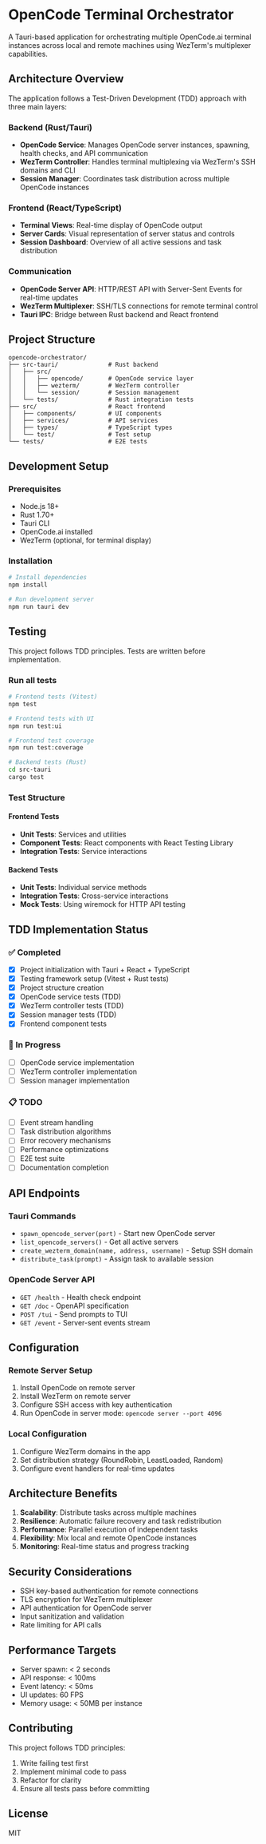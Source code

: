 # OpenCode Terminal Orchestrator

A Tauri-based application for orchestrating multiple OpenCode.ai terminal instances across local and remote machines using WezTerm's multiplexer capabilities.

## Architecture Overview

The application follows a Test-Driven Development (TDD) approach with three main layers:

### Backend (Rust/Tauri)
- **OpenCode Service**: Manages OpenCode server instances, spawning, health checks, and API communication
- **WezTerm Controller**: Handles terminal multiplexing via WezTerm's SSH domains and CLI
- **Session Manager**: Coordinates task distribution across multiple OpenCode instances

### Frontend (React/TypeScript)
- **Terminal Views**: Real-time display of OpenCode output
- **Server Cards**: Visual representation of server status and controls
- **Session Dashboard**: Overview of all active sessions and task distribution

### Communication
- **OpenCode Server API**: HTTP/REST API with Server-Sent Events for real-time updates
- **WezTerm Multiplexer**: SSH/TLS connections for remote terminal control
- **Tauri IPC**: Bridge between Rust backend and React frontend

## Project Structure

```
opencode-orchestrator/
├── src-tauri/              # Rust backend
│   ├── src/
│   │   ├── opencode/       # OpenCode service layer
│   │   ├── wezterm/        # WezTerm controller
│   │   └── session/        # Session management
│   └── tests/              # Rust integration tests
├── src/                    # React frontend
│   ├── components/         # UI components
│   ├── services/           # API services
│   ├── types/              # TypeScript types
│   └── test/               # Test setup
└── tests/                  # E2E tests
```

## Development Setup

### Prerequisites
- Node.js 18+
- Rust 1.70+
- Tauri CLI
- OpenCode.ai installed
- WezTerm (optional, for terminal display)

### Installation

```bash
# Install dependencies
npm install

# Run development server
npm run tauri dev
```

## Testing

This project follows TDD principles. Tests are written before implementation.

### Run all tests
```bash
# Frontend tests (Vitest)
npm test

# Frontend tests with UI
npm run test:ui

# Frontend test coverage
npm run test:coverage

# Backend tests (Rust)
cd src-tauri
cargo test
```

### Test Structure

#### Frontend Tests
- **Unit Tests**: Services and utilities
- **Component Tests**: React components with React Testing Library
- **Integration Tests**: Service interactions

#### Backend Tests
- **Unit Tests**: Individual service methods
- **Integration Tests**: Cross-service interactions
- **Mock Tests**: Using wiremock for HTTP API testing

## TDD Implementation Status

### ✅ Completed
- [x] Project initialization with Tauri + React + TypeScript
- [x] Testing framework setup (Vitest + Rust tests)
- [x] Project structure creation
- [x] OpenCode service tests (TDD)
- [x] WezTerm controller tests (TDD)
- [x] Session manager tests (TDD)
- [x] Frontend component tests

### 🚧 In Progress
- [ ] OpenCode service implementation
- [ ] WezTerm controller implementation
- [ ] Session manager implementation

### 📋 TODO
- [ ] Event stream handling
- [ ] Task distribution algorithms
- [ ] Error recovery mechanisms
- [ ] Performance optimizations
- [ ] E2E test suite
- [ ] Documentation completion

## API Endpoints

### Tauri Commands
- `spawn_opencode_server(port)` - Start new OpenCode server
- `list_opencode_servers()` - Get all active servers
- `create_wezterm_domain(name, address, username)` - Setup SSH domain
- `distribute_task(prompt)` - Assign task to available session

### OpenCode Server API
- `GET /health` - Health check endpoint
- `GET /doc` - OpenAPI specification
- `POST /tui` - Send prompts to TUI
- `GET /event` - Server-sent events stream

## Configuration

### Remote Server Setup
1. Install OpenCode on remote server
2. Install WezTerm on remote server
3. Configure SSH access with key authentication
4. Run OpenCode in server mode: `opencode server --port 4096`

### Local Configuration
1. Configure WezTerm domains in the app
2. Set distribution strategy (RoundRobin, LeastLoaded, Random)
3. Configure event handlers for real-time updates

## Architecture Benefits

1. **Scalability**: Distribute tasks across multiple machines
2. **Resilience**: Automatic failure recovery and task redistribution
3. **Performance**: Parallel execution of independent tasks
4. **Flexibility**: Mix local and remote OpenCode instances
5. **Monitoring**: Real-time status and progress tracking

## Security Considerations

- SSH key-based authentication for remote connections
- TLS encryption for WezTerm multiplexer
- API authentication for OpenCode server
- Input sanitization and validation
- Rate limiting for API calls

## Performance Targets

- Server spawn: < 2 seconds
- API response: < 100ms
- Event latency: < 50ms
- UI updates: 60 FPS
- Memory usage: < 50MB per instance

## Contributing

This project follows TDD principles:
1. Write failing test first
2. Implement minimal code to pass
3. Refactor for clarity
4. Ensure all tests pass before committing

## License

MIT